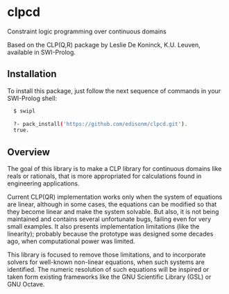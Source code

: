 clpcd
=====

Constraint logic programming over continuous domains

Based on the CLP(Q,R) package by Leslie De Koninck, K.U. Leuven, available in
SWI-Prolog.

Installation
------------

To install this package, just follow the next sequence of commands in your
SWI-Prolog shell:

```bash
  $ swipl
  
  ?- pack_install('https://github.com/edisonm/clpcd.git').
  true.
```

Overview
--------

The goal of this library is to make a CLP library for continuous domains like
reals or rationals, that is more appropriated for calculations found in
engineering applications.

Current CLP(QR) implementation works only when the system of equations are
linear, although in some cases, the equations can be modified so that they
become linear and make the system solvable. But also, it is not being maintained
and contains several unfortunate bugs, failing even for very small examples. It
also presents implementation limitations (like the linearity); probably because
the prototype was designed some decades ago, when computational power was
limited.

This library is focused to remove those limitations, and to incorporate
solvers for well-known non-linear equations, when such systems are identified.
The numeric resolution of such equations will be inspired or taken form existing
frameworks like the GNU Scientific Library (GSL) or GNU Octave.
